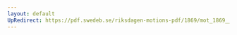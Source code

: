 ```yaml
---
layout: default
UpRedirect: https://pdf.swedeb.se/riksdagen-motions-pdf/1869/mot_1869__fk__00025/mot_1869__fk__00025_002.pdf
---
```

